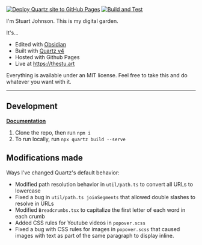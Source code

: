 [![Deploy Quartz site to GitHub Pages](https://github.com/Daspy11/the-stu-art-v2/actions/workflows/deploy.yaml/badge.svg)](https://github.com/Daspy11/the-stu-art-v2/actions/workflows/deploy.yaml) [![Build and Test](https://github.com/Daspy11/the-stu-art-v2/actions/workflows/ci.yaml/badge.svg)](https://github.com/Daspy11/the-stu-art-v2/actions/workflows/ci.yaml)

I'm Stuart Johnson. This is my digital garden.

It's...

- Edited with [Obsidian](https://obsidian.md/)
- Built with [Quartz v4](https://quartz.jzhao.xyz/)
- Hosted with Github Pages
- Live at https://thestu.art

Everything is available under an MIT license. Feel free to take this and do whatever you want with it.

---

## Development

**[Documentation](https://quartz.jzhao.xyz/)**

1. Clone the repo, then run `npm i`
2. To run locally, run `npx quartz build --serve`

## Modifications made

Ways I've changed Quartz's default behavior:

- Modified path resolution behavior in `util/path.ts` to convert all URLs to lowercase
- Fixed a bug in `util/path.ts joinSegments` that allowed double slashes to resolve in URLs
- Modified `Breadcrumbs.tsx` to capitalize the first letter of each word in each crumb
- Added CSS rules for Youtube videos in `popover.scss`
- Fixed a bug with CSS rules for images in `popover.scss` that caused images with text as part of the same paragraph to display inline.